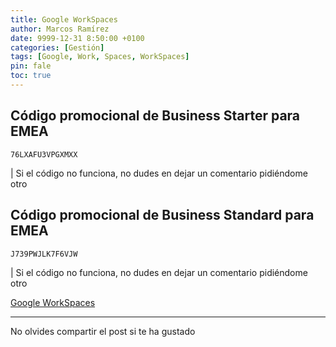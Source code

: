 ```yaml
---
title: Google WorkSpaces
author: Marcos Ramírez
date: 9999-12-31 8:50:00 +0100
categories: [Gestión]
tags: [Google, Work, Spaces, WorkSpaces]
pin: fale
toc: true
---
```


## Código promocional de Business Starter para EMEA
```
76LXAFU3VPGXMXX
```

| Si el código no funciona, no dudes en dejar un comentario pidiéndome otro

## Código promocional de Business Standard para EMEA

```
J739PWJLK7F6VJW
```
| Si el código no funciona, no dudes en dejar un comentario pidiéndome otro




[Google WorkSpaces](https://referworkspace.app.goo.gl/UkNe)

***
No olvides compartir el post si te ha gustado

